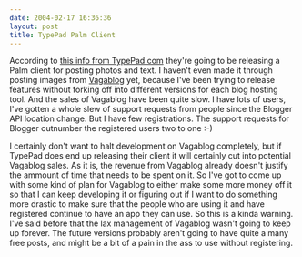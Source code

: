 ```yaml
---
date: 2004-02-17 16:36:36
layout: post
title: TypePad Palm Client
---
```


According to [this info from TypePad.com](http://www.typepad.com/resources/2004/02/mobile_announce.html) they're going to be releasing a Palm client for posting photos and text. I haven't even made it through posting images from [Vagablog](http://www.bitsplitter.net/vagablog) yet, because I've been trying to release features without forking off into different versions for each blog hosting tool. And the sales of Vagablog have been quite slow.  I have lots of users, I've gotten a whole slew of support requests from people since the Blogger API location change. But I have few registrations. The support requests for Blogger outnumber the registered users two to one :-)

I certainly don't want to halt development on Vagablog completely, but if TypePad does end up releasing their client it will certainly cut into potential Vagablog sales. As it is, the revenue from Vagablog already doesn't justify the ammount of time that needs to be spent on it. So I've got to come up with some kind of plan for Vagablog to either make some more money off it so that I can keep developing it or figuring out if I want to do something more drastic to make sure that the people who are using it and have registered continue to have an app they can use. So this is a kinda warning. I've said before that the lax management of Vagablog wasn't going to keep up forever. The future versions probably aren't going to have quite a many free posts, and might be a bit of a pain in the ass to use without registering.

